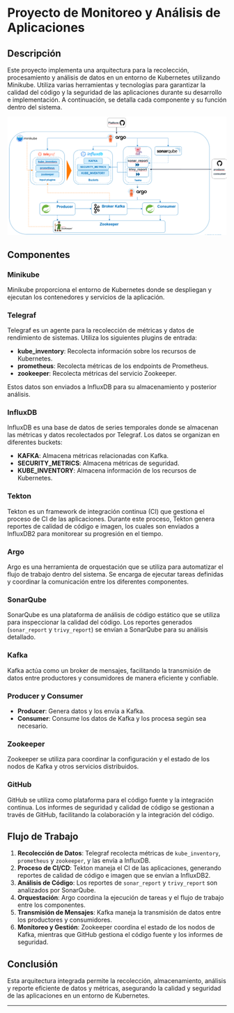 # Proyecto de Monitoreo y Análisis de Aplicaciones

## Descripción

Este proyecto implementa una arquitectura para la recolección, procesamiento y análisis de datos en un entorno de Kubernetes utilizando Minikube. Utiliza varias herramientas y tecnologías para garantizar la calidad del código y la seguridad de las aplicaciones durante su desarrollo e implementación. A continuación, se detalla cada componente y su función dentro del sistema.

![Arquitectura del Sistema](./monitoring.png)

## Componentes

### Minikube
Minikube proporciona el entorno de Kubernetes donde se despliegan y ejecutan los contenedores y servicios de la aplicación.

### Telegraf
Telegraf es un agente para la recolección de métricas y datos de rendimiento de sistemas. Utiliza los siguientes plugins de entrada:
- **kube_inventory**: Recolecta información sobre los recursos de Kubernetes.
- **prometheus**: Recolecta métricas de los endpoints de Prometheus.
- **zookeeper**: Recolecta métricas del servicio Zookeeper.

Estos datos son enviados a InfluxDB para su almacenamiento y posterior análisis.

### InfluxDB
InfluxDB es una base de datos de series temporales donde se almacenan las métricas y datos recolectados por Telegraf. Los datos se organizan en diferentes buckets:
- **KAFKA**: Almacena métricas relacionadas con Kafka.
- **SECURITY_METRICS**: Almacena métricas de seguridad.
- **KUBE_INVENTORY**: Almacena información de los recursos de Kubernetes.

### Tekton
Tekton es un framework de integración continua (CI) que gestiona el proceso de CI de las aplicaciones. Durante este proceso, Tekton genera reportes de calidad de código e imagen, los cuales son enviados a InfluxDB2 para monitorear su progresión en el tiempo.

### Argo
Argo es una herramienta de orquestación que se utiliza para automatizar el flujo de trabajo dentro del sistema. Se encarga de ejecutar tareas definidas y coordinar la comunicación entre los diferentes componentes.

### SonarQube
SonarQube es una plataforma de análisis de código estático que se utiliza para inspeccionar la calidad del código. Los reportes generados (`sonar_report` y `trivy_report`) se envían a SonarQube para su análisis detallado.

### Kafka
Kafka actúa como un broker de mensajes, facilitando la transmisión de datos entre productores y consumidores de manera eficiente y confiable.

### Producer y Consumer
- **Producer**: Genera datos y los envía a Kafka.
- **Consumer**: Consume los datos de Kafka y los procesa según sea necesario.

### Zookeeper
Zookeeper se utiliza para coordinar la configuración y el estado de los nodos de Kafka y otros servicios distribuidos.

### GitHub
GitHub se utiliza como plataforma para el código fuente y la integración continua. Los informes de seguridad y calidad de código se gestionan a través de GitHub, facilitando la colaboración y la integración del código.

## Flujo de Trabajo

1. **Recolección de Datos**: Telegraf recolecta métricas de `kube_inventory`, `prometheus` y `zookeeper`, y las envía a InfluxDB.
2. **Proceso de CI/CD**: Tekton maneja el CI de las aplicaciones, generando reportes de calidad de código e imagen que se envían a InfluxDB2.
3. **Análisis de Código**: Los reportes de `sonar_report` y `trivy_report` son analizados por SonarQube.
4. **Orquestación**: Argo coordina la ejecución de tareas y el flujo de trabajo entre los componentes.
5. **Transmisión de Mensajes**: Kafka maneja la transmisión de datos entre los productores y consumidores.
6. **Monitoreo y Gestión**: Zookeeper coordina el estado de los nodos de Kafka, mientras que GitHub gestiona el código fuente y los informes de seguridad.

## Conclusión

Esta arquitectura integrada permite la recolección, almacenamiento, análisis y reporte eficiente de datos y métricas, asegurando la calidad y seguridad de las aplicaciones en un entorno de Kubernetes.

---


